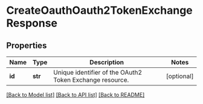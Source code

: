 # CreateOauthOauth2TokenExchangeResponse

## Properties
Name | Type | Description | Notes
------------ | ------------- | ------------- | -------------
**id** | **str** | Unique identifier of the OAuth2 Token Exchange resource. | [optional] 

[[Back to Model list]](../README.md#documentation-for-models) [[Back to API list]](../README.md#documentation-for-api-endpoints) [[Back to README]](../README.md)



